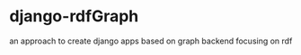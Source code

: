 django-rdfGraph
===============

an approach to create django apps based on graph backend focusing on rdf
